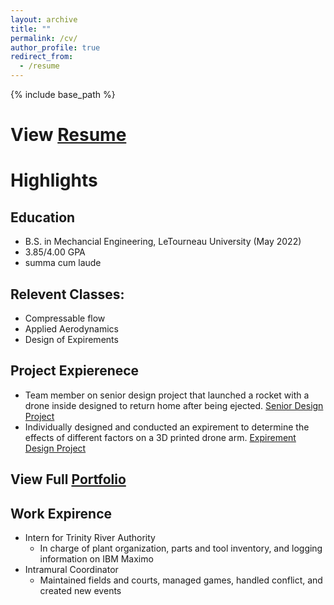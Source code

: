 ```yaml
---
layout: archive
title: ""
permalink: /cv/
author_profile: true
redirect_from:
  - /resume
---
```


{% include base_path %}


View [Resume](https://camden-carroll.github.io/files/resume.pdf)
=====
  
  
Highlights
=====
## Education
* B.S. in Mechancial Engineering, LeTourneau University (May 2022)
* 3.85/4.00 GPA
* summa cum laude

## Relevent Classes: 
* Compressable flow 
* Applied Aerodynamics 
* Design of Expirements

## Project Expierenece
  * Team member on senior design project that launched a rocket with a drone inside designed to return home after being ejected.  [Senior Design Project](https://camden-carroll.github.io/portfolio/seniordesign)
  * Individually designed and conducted an expirement to determine the effects of different factors on a 3D printed drone arm. [Expirement Design Project](https://camden-carroll.github.io/portfolio/expdesign)

## View Full [Portfolio](https://camden-carroll.github.io/portfolio)

## Work Expirence
* Intern for Trinity River Authority
   * In charge of plant organization, parts and tool inventory, and logging information on IBM Maximo
* Intramural Coordinator
   * Maintained fields and courts, managed games, handled conflict, and created new events



 
